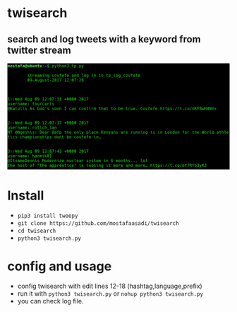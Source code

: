 # twisearch
## search and log tweets with a keyword from twitter stream
![twisearch](https://raw.githubusercontent.com/mostafaasadi/twisearch/master/screenshot.png)
# Install
- `pip3 install tweepy`
- `git clone https://github.com/mostafaasadi/twisearch`
- `cd twisearch`
- `python3 twisearch.py`

# config and usage
- config twisearch with edit lines 12-18 (hashtag,language,prefix)
- run it with `python3 twisearch.py` or `nohup python3 twisearch.py`
- you can check log file.
